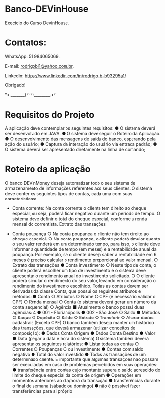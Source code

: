 # Banco-DEVinHouse

Execicio do Curso DevinHouse. 

# Contatos:

WhatsApp: 51 984065069.

E-mail: rodrigobl1@yahoo.com.br.

Linkedin: https://www.linkedin.com/in/rodrigo-b-b93295a1/

Obrigado!

°•._______{°-°}________.•°

# Requisitos do Projeto

A aplicação deve contemplar os seguintes requisitos:
● O sistema deverá ser desenvolvido em JAVA.
● O sistema deve seguir o Roteiro da Aplicação.
● O desenvolvimento das mensagens de saída do banco, esperando pela ação do usuário;
● Captura da interação do usuário via entrada padrão;
● O sistema deverá ser apresentado diretamente na linha de comando;


# Roteiro da aplicação 

O banco DEVinMoney deseja automatizar todo o seu sistema de armazenamento de informações
referentes aos seus clientes. O sistema deve conter os seguintes tipos de contas, cada uma com
suas características:

- Conta corrente:
Na conta corrente o cliente tem direito ao cheque especial, ou seja, poderá ficar
negativo durante um período de tempo. O sistema deve definir o total do cheque
especial, conforme a renda mensal do correntista.
Extrato das transações

- Conta poupança
○ Na conta poupança o cliente não tem direito ao cheque especial.
○ Na conta poupança, o cliente poderá simular quanto o seu valor renderá em um
determinado tempo, para isso, o cliente deve informar a quantidade de tempo (em
meses) e a rentabilidade anual da poupança. Por exemplo, se o cliente deseja
saber a rentabilidade em 6 meses é preciso calcular o rendimento proporcional ao
valor mensal.
○ Extrato das transações
● Conta investimento
○ Neste tipo de conta, o cliente poderá escolher um tipo de investimento e o sistema
deve apresentar o rendimento anual do investimento solicitado.
○ O cliente poderá simular o rendimento do seu valor, levando em consideração o
rendimento do investimento escolhido.
Todas as contas devem ser derivadas da classe Conta, que possui os seguintes atributos
e métodos:
● Conta
○ Atributos
○ Nome
○ CPF (é necessário validar o CPF)
○ Renda mensal
○ Conta (o sistema deverá gerar um número da conta sequencial)
○ Agência
■ Atualmente o banco possui duas agências:
4
● 001 - Florianópolis
● 002 - São José
○ Saldo
● Métodos
○ Saque
○ Depósito
○ Saldo
○ Extrato
○ Transferir
○ Alterar dados cadastrais (Exceto CPF)
O banco também deseja manter um histórico das transações, que deverá armazenar (utilizar
conceitos de composição):
● Dados Conta Origem
● Dados Conta Destino
● Valor
● Data (pegar a data e hora do sistema)
O sistema também deverá apresentar os seguintes relatórios:
● Listar todas as contas
○ Correntes
○ Poupanças
○ ou Investimento
● Contas com saldo negativo
● Total do valor investido
● Todas as transações de um determinado cliente.
É importante que algumas transações não possam ser executadas em caso de problemas
percebidos em suas operações:
● transferência entre contas cujo montante supera o saldo acrescido do limite do cheque
especial da conta de origem
● Operações em momentos anteriores ao dia/hora da transação
● transferências durante o final de semana (sábado ou domingo)
● não é possível fazer transferências para si próprio
